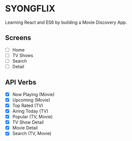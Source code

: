 # SYONGFLIX

Learning React and ES6 by building a Movie Discovery App.

## Screens

- [ ] Home
- [ ] TV Shows
- [ ] Search
- [ ] Detail

## API Verbs

- [x] Now Playing (Movie)
- [x] Upcoming (Movie)
- [x] Top Rated (TV)
- [x] Airing Today (TV)
- [x] Popular (TV, Movie)
- [x] TV Show Detail
- [x] Movie Detail
- [x] Search (TV, Movie)
